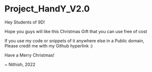 # Project_HandY_V2.0
Hey Students of 9D!

Hope you guys will like this Christmas Gift that you can use free of cost

If you use my code or snippets of it anywhere else in a Public domain,
Please credit me with my Github hyperlink :)

Have a Merry Christmas!

~ Nithish, 2022
